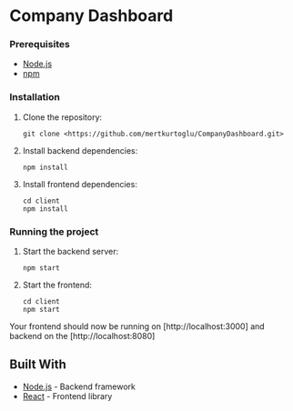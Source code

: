 # Company Dashboard

### Prerequisites

- [Node.js](https://nodejs.org/)
- [npm](https://www.npmjs.com/)

### Installation

1. Clone the repository:
   ```
   git clone <https://github.com/mertkurtoglu/CompanyDashboard.git>
   ```

3. Install backend dependencies:
   ```
   npm install
   ```
   
4. Install frontend dependencies:
   ```
   cd client
   npm install
   ```

### Running the project

1. Start the backend server:
   ```
   npm start
   ```

2. Start the frontend:
   ```
   cd client
   npm start
   ```

Your frontend should now be running on [http://localhost:3000] and backend on the [http://localhost:8080]

## Built With

- [Node.js](https://nodejs.org/) - Backend framework
- [React](https://reactjs.org/) - Frontend library
